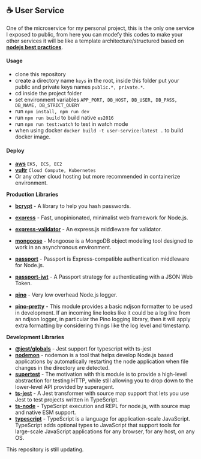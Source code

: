 :coffee: User Service
---
One of the microservice for my personal project, this is the only one service I exposed to public, from here you can modefy this codes to make your other services it will be like a template architecture/structured based on __[nodejs best practices](https://github.com/goldbergyoni/nodebestpractices)__.

#### Usage
- clone this repository
- create a directory name ```keys``` in the root, inside this folder put your public and private keys names ```public.*, private.*```.
- cd inside the project folder
- set environment variables ```APP_PORT, DB_HOST, DB_USER, DB_PASS, DB_NAME, DB_STRICT_QUERY```
- run ```npm install, npm run dev```
- run ```npm run build``` to build native ```es2016```
- run ```npm run test:watch``` to test in watch mode
- when using docker ```docker build -t user-service:latest .``` to build docker image.

#### Deploy
- __[aws](https://aws.amazon.com/)__ ```EKS, ECS, EC2```
- __[vultr](https://www.vultr.com/)__ ```Cloud Compute, Kubernetes```
- Or any other cloud hosting but more recommended in containerize environment.

__Production Libraries__

- __[bcrypt](https://www.npmjs.com/package/bcrypt)__ - A library to help you hash passwords.
- __[express](https://www.npmjs.com/package/express)__ - Fast, unopinionated, minimalist web framework for Node.js.
- __[express-validator](https://www.npmjs.com/package/express-validator)__ - An express.js middleware for validator.
- __[mongoose](https://www.npmjs.com/package/mongoose)__ - Mongoose is a MongoDB object modeling tool designed to work in an asynchronous environment.
- __[passport](https://www.npmjs.com/package/passport)__ - Passport is Express-compatible authentication middleware for Node.js.
- __[passport-jwt](https://www.npmjs.com/package/passport-jwt)__ - A Passport strategy for authenticating with a JSON Web Token.

- __[pino](https://www.npmjs.com/package/pino)__ - Very low overhead Node.js logger.
- __[pino-pretty](https://www.npmjs.com/package/pino-pretty)__ - This module provides a basic ndjson formatter to be used in development. If an incoming line looks like it could be a log line from an ndjson logger, in particular the Pino logging library, then it will apply extra formatting by considering things like the log level and timestamp.

__Development Libraries__

- __[@jest/globals](https://www.npmjs.com/package/@jest/globals)__ - Jest support for typescript with ts-jest
- __[nodemon](https://www.npmjs.com/package/nodemon)__ - nodemon is a tool that helps develop Node.js based applications by automatically restarting the node application when file changes in the directory are detected.
- __[supertest](https://www.npmjs.com/package/supertest)__ - The motivation with this module is to provide a high-level abstraction for testing HTTP, while still allowing you to drop down to the lower-level API provided by superagent.
- __[ts-jest](https://www.npmjs.com/package/ts-jest)__ - A Jest transformer with source map support that lets you use Jest to test projects written in TypeScript.
- __[ts-node](https://www.npmjs.com/package/ts-node)__ - TypeScript execution and REPL for node.js, with source map and native ESM support.
- __[typescript](https://www.npmjs.com/package/typescript)__ - TypeScript is a language for application-scale JavaScript. TypeScript adds optional types to JavaScript that support tools for large-scale JavaScript applications for any browser, for any host, on any OS.

This repository is still updating.

